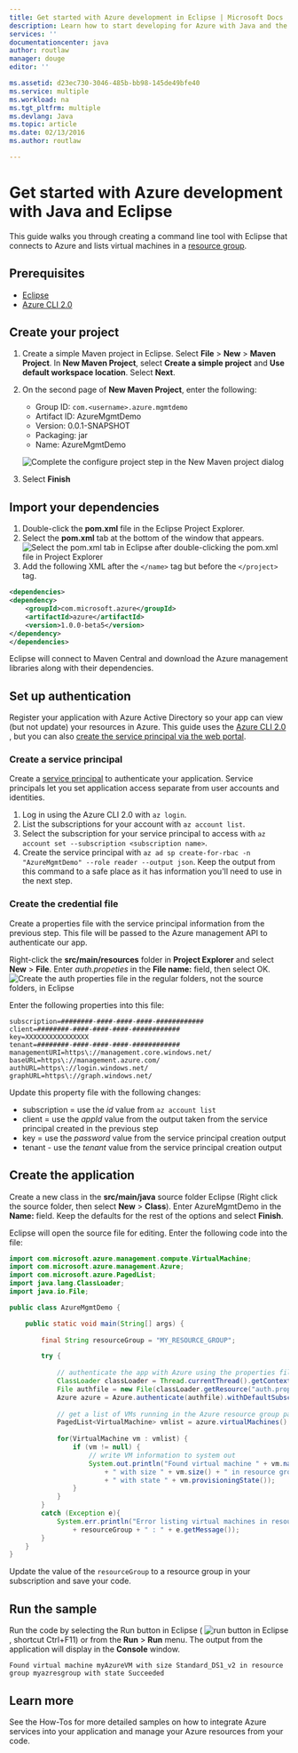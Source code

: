 ```yaml
---
title: Get started with Azure development in Eclipse | Microsoft Docs
description: Learn how to start developing for Azure with Java and the Eclipse IDE.
services: ''
documentationcenter: java
author: routlaw
manager: douge
editor: ''

ms.assetid: d23ec730-3046-485b-bb98-145de49bfe40
ms.service: multiple
ms.workload: na
ms.tgt_pltfrm: multiple
ms.devlang: Java
ms.topic: article
ms.date: 02/13/2016
ms.author: routlaw

---
```

# Get started with Azure development with Java and Eclipse

This guide walks you through creating a command line tool with Eclipse that connects to Azure and lists virtual machines in a [resource group](https://docs.microsoft.com/en-us/azure/azure-resource-manager/resource-group-overview).

## Prerequisites

- [Eclipse](https://eclipse.org/downloads)
- [Azure CLI 2.0](https://docs.microsoft.com/en-us/cli/azure/install-az-cli2)

## Create your project

1. Create a simple Maven project in Eclipse. Select **File** > **New** > **Maven Project**. In **New Maven Project**, select **Create a simple project** and **Use default workspace location**. Select **Next**.
2. On the second page of **New Maven Project**, enter the following:

   - Group ID: `com.<username>.azure.mgmtdemo`  
   - Artifact ID: AzureMgmtDemo  
   - Version: 0.0.1-SNAPSHOT  
   - Packaging: jar  
   - Name: AzureMgmtDemo  

   ![Complete the configure project step in the New Maven project dialog](_img/create_maven_project.png)

3. Select **Finish**

## Import your dependencies

1. Double-click the **pom.xml** file in the Eclipse Project Explorer.   
2. Select the **pom.xml** tab at the bottom of the window that appears.   
	![Select the pom.xml tab in Eclipse after double-clicking the pom.xml file in Project Explorer](_img/pom_xml_tab.png)		
3. Add the following XML after the `</name>` tag but before the `</project>` tag.

```XML
<dependencies>
<dependency>
    <groupId>com.microsoft.azure</groupId>
    <artifactId>azure</artifactId>
    <version>1.0.0-beta5</version>
</dependency>
</dependencies>
```

Eclipse will connect to Maven Central and download the Azure management libraries along with their dependencies.

## Set up authentication

Register your application with Azure Active Directory so your app can view (but not update) your resources in Azure. This guide uses the [Azure CLI 2.0](https://docs.microsoft.com/en-us/cli/azure/install-az-cli2) , but you
can also [create the service principal via the web portal](https://docs.microsoft.com/en-us/azure/azure-resource-manager/resource-group-create-service-principal-portal).

### Create a service principal

Create a [service principal](https://docs.microsoft.com/en-us/azure/active-directory/develop/active-directory-application-objects#application-registration) to authenticate your application.
Service principals let you set application access separate from user accounts and identities. 

1. Log in using the Azure CLI 2.0 with `az login`. 
2. List the subscriptions for your account with `az account list`.
3. Select the subscription for your service principal to access with `az account set --subscription <subscription name>`. 
4. Create the service principal with `az ad sp create-for-rbac -n "AzureMgmtDemo" --role reader --output json`. Keep the output from this command to a safe place as it has information you'll
need to use in the next step.

### Create the credential file

Create a properties file with the service principal information from the previous step. This file will be passed to the Azure management API to authenticate our app.

Right-click the **src/main/resources** folder in **Project Explorer** and select **New** > **File**. Enter *auth.propeties* in the **File name:** field, then select OK.
   ![Create the auth properties file in the regular folders, not the source folders, in Eclipse](_img/eclipse_auth_location.png)   

Enter the following properties into this file:

```
subscription=########-####-####-####-############
client=########-####-####-####-############
key=XXXXXXXXXXXXXXXX
tenant=########-####-####-####-############
managementURI=https\://management.core.windows.net/
baseURL=https\://management.azure.com/
authURL=https\://login.windows.net/
graphURL=https\://graph.windows.net/
```

Update this property file with the following changes:

- subscription = use the *id* value from `az account list`
- client = use the *appId* value from the output taken from the service principal created in the previous step
- key = use the *password* value from the service principal creation output
- tenant - use the *tenant* value from the service principal creation output

## Create the application

Create a new class in the **src/main/java** source folder Eclipse (Right click the source folder, then select **New** > **Class**). Enter AzureMgmtDemo in the **Name:** field. 
Keep the defaults for the rest of the options and select **Finish**. 

Eclipse will open the source file for editing. Enter the following code into the file:

```java
import com.microsoft.azure.management.compute.VirtualMachine;
import com.microsoft.azure.management.Azure;
import com.microsoft.azure.PagedList;
import java.lang.ClassLoader;
import java.io.File;

public class AzureMgmtDemo {

	public static void main(String[] args) {
		
        final String resourceGroup = "MY_RESOURCE_GROUP";

		try {
			
            // authenticate the app with Azure using the properties file created earlier
            ClassLoader classLoader = Thread.currentThread().getContextClassLoader();
            File authfile = new File(classLoader.getResource("auth.properties").getFile());
			Azure azure = Azure.authenticate(authfile).withDefaultSubscription();
			
            // get a list of VMs running in the Azure resource group passed on the command line
			PagedList<VirtualMachine> vmlist = azure.virtualMachines().listByGroup(resourceGroup);
			
			for(VirtualMachine vm : vmlist) {
				if (vm != null) {
					// write VM information to system out
					System.out.println("Found virtual machine " + vm.name() 
				        + " with size " + vm.size() + " in resource group " + resourceGroup 
						+ " with state " + vm.provisioningState());
				}
			}
		}			
		catch (Exception e){
			System.err.println("Error listing virtual machines in resource group " 
			    + resourceGroup + " : " + e.getMessage());
		}
	}
}
```

Update the value of the `resourceGroup` to a resource group in your subscription and save your code.

## Run the sample 

Run the code by selecting the Run button in Eclipse ( ![run button in Eclipse](_img/eclipse_run_button.png) , shortcut Ctrl+F11) or from the **Run** > **Run** menu. The output from the application will display in the **Console** window.

```
Found virtual machine myAzureVM with size Standard_DS1_v2 in resource group myazresgroup with state Succeeded
```

## Learn more

See the How-Tos for more detailed samples on how to integrate Azure services into your application and manage your Azure resources from your code.
